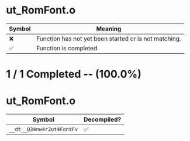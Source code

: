# ut_RomFont.o
| Symbol | Meaning 
| ------------- | ------------- 
| :x: | Function has not yet been started or is not matching. 
| :white_check_mark: | Function is completed. 


# 1 / 1 Completed -- (100.0%)
# ut_RomFont.o
| Symbol | Decompiled? |
| ------------- | ------------- |
| `__dt__Q34nw4r2ut4FontFv` | :white_check_mark: |
